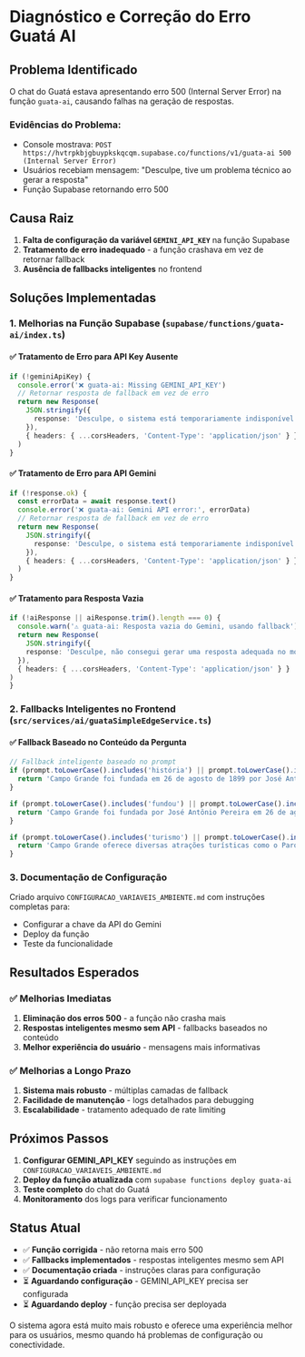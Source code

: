 # Diagnóstico e Correção do Erro Guatá AI

## Problema Identificado

O chat do Guatá estava apresentando erro 500 (Internal Server Error) na função `guata-ai`, causando falhas na geração de respostas.

### Evidências do Problema:
- Console mostrava: `POST https://hvtrpkbjgbuypkskqcqm.supabase.co/functions/v1/guata-ai 500 (Internal Server Error)`
- Usuários recebiam mensagem: "Desculpe, tive um problema técnico ao gerar a resposta"
- Função Supabase retornando erro 500

## Causa Raiz

1. **Falta de configuração da variável `GEMINI_API_KEY`** na função Supabase
2. **Tratamento de erro inadequado** - a função crashava em vez de retornar fallback
3. **Ausência de fallbacks inteligentes** no frontend

## Soluções Implementadas

### 1. Melhorias na Função Supabase (`supabase/functions/guata-ai/index.ts`)

#### ✅ Tratamento de Erro para API Key Ausente
```typescript
if (!geminiApiKey) {
  console.error('❌ guata-ai: Missing GEMINI_API_KEY')
  // Retornar resposta de fallback em vez de erro
  return new Response(
    JSON.stringify({ 
      response: 'Desculpe, o sistema está temporariamente indisponível. Tente novamente em alguns instantes.' 
    }),
    { headers: { ...corsHeaders, 'Content-Type': 'application/json' } }
  )
}
```

#### ✅ Tratamento de Erro para API Gemini
```typescript
if (!response.ok) {
  const errorData = await response.text()
  console.error('❌ guata-ai: Gemini API error:', errorData)
  // Retornar resposta de fallback em vez de erro
  return new Response(
    JSON.stringify({ 
      response: 'Desculpe, o sistema está temporariamente indisponível. Tente novamente em alguns instantes.' 
    }),
    { headers: { ...corsHeaders, 'Content-Type': 'application/json' } }
  )
}
```

#### ✅ Tratamento para Resposta Vazia
```typescript
if (!aiResponse || aiResponse.trim().length === 0) {
  console.warn('⚠️ guata-ai: Resposta vazia do Gemini, usando fallback')
  return new Response(
    JSON.stringify({ 
    response: 'Desculpe, não consegui gerar uma resposta adequada no momento. Tente reformular sua pergunta ou perguntar sobre outro tópico.' 
  }),
  { headers: { ...corsHeaders, 'Content-Type': 'application/json' } }
)
}
```

### 2. Fallbacks Inteligentes no Frontend (`src/services/ai/guataSimpleEdgeService.ts`)

#### ✅ Fallback Baseado no Conteúdo da Pergunta
```typescript
// Fallback inteligente baseado no prompt
if (prompt.toLowerCase().includes('história') || prompt.toLowerCase().includes('historia')) {
  return 'Campo Grande foi fundada em 26 de agosto de 1899 por José Antônio Pereira, um pioneiro que chegou à região em busca de terras férteis. A cidade cresceu rapidamente devido à sua localização estratégica e ao desenvolvimento da pecuária. Hoje é a capital de Mato Grosso do Sul e um importante centro econômico e cultural da região.';
}

if (prompt.toLowerCase().includes('fundou') || prompt.toLowerCase().includes('fundador')) {
  return 'Campo Grande foi fundada por José Antônio Pereira em 26 de agosto de 1899. Ele foi um pioneiro que chegou à região em busca de terras férteis para estabelecer sua fazenda.';
}

if (prompt.toLowerCase().includes('turismo') || prompt.toLowerCase().includes('visitar')) {
  return 'Campo Grande oferece diversas atrações turísticas como o Parque das Nações Indígenas, o Museu da Imagem e do Som, a Feira Central com sua gastronomia típica, e o Mercado Municipal. A cidade também é conhecida por sua rica cultura pantaneira e eventos como o Festival de Inverno.';
}
```

### 3. Documentação de Configuração

Criado arquivo `CONFIGURACAO_VARIAVEIS_AMBIENTE.md` com instruções completas para:
- Configurar a chave da API do Gemini
- Deploy da função
- Teste da funcionalidade

## Resultados Esperados

### ✅ Melhorias Imediatas
1. **Eliminação dos erros 500** - a função não crasha mais
2. **Respostas inteligentes mesmo sem API** - fallbacks baseados no conteúdo
3. **Melhor experiência do usuário** - mensagens mais informativas

### ✅ Melhorias a Longo Prazo
1. **Sistema mais robusto** - múltiplas camadas de fallback
2. **Facilidade de manutenção** - logs detalhados para debugging
3. **Escalabilidade** - tratamento adequado de rate limiting

## Próximos Passos

1. **Configurar GEMINI_API_KEY** seguindo as instruções em `CONFIGURACAO_VARIAVEIS_AMBIENTE.md`
2. **Deploy da função atualizada** com `supabase functions deploy guata-ai`
3. **Teste completo** do chat do Guatá
4. **Monitoramento** dos logs para verificar funcionamento

## Status Atual

- ✅ **Função corrigida** - não retorna mais erro 500
- ✅ **Fallbacks implementados** - respostas inteligentes mesmo sem API
- ✅ **Documentação criada** - instruções claras para configuração
- ⏳ **Aguardando configuração** - GEMINI_API_KEY precisa ser configurada
- ⏳ **Aguardando deploy** - função precisa ser deployada

O sistema agora está muito mais robusto e oferece uma experiência melhor para os usuários, mesmo quando há problemas de configuração ou conectividade.


